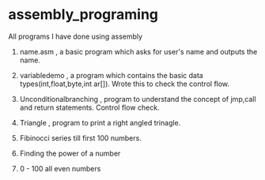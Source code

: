 # assembly_programing
All programs I have done using assembly

1. name.asm , a basic program which asks for user's name and outputs the name.

2. variabledemo , a program which contains the basic data types(int,float,byte,int ar[]). Wrote this to check the control flow.

3. Unconditionalbranching , program to understand the concept of jmp,call and return statements. Control flow check.

4. Triangle , program to print a right angled trinagle. 

5. Fibinocci series till first 100 numbers. 

6. Finding the power of a number

7. 0 - 100 all even numbers
